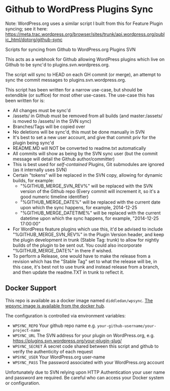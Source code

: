 Github to WordPress Plugins Sync
================================

Note: WordPress.org uses a similar script I built from this for Feature Plugin syncing; see it here: https://meta.trac.wordpress.org/browser/sites/trunk/api.wordpress.org/public_html/dotorg/github-sync

Scripts for syncing from Github to WordPress.org Plugins SVN

This acts as a webhook for Github allowing WordPress plugins which live on Github to be sync'd to plugins.svn.wordpress.org.

The script will sync to HEAD on each GH commit (or merge), an attempt to sync the commit messages to plugins.svn.wordpress.org.

This script has been written for a narrow use-case, but should be extendible (or suffice) for most other use-cases.
The use-case this has been written for is:
 * All changes must be sync'd
 * /assets/ in Github must be removed from all builds (and master:/assets/ is moved to /assets/ in the SVN sync)
 * Branches/Tags will be copied over
 * No deletions will be sync'd, this must be done manually in SVN
 * It's best to set a new user account, and give that commit priv for the plugin being sync'd
 * README.MD will NOT be converted to readme.txt automatically
 * All commits will show as being by the SVN sync user (but the commit message will detail the Github author/committer)
 * This is best used for *self-contained* Plugins, Git submodules are ignored (as it internally uses SVN)
 * Certain "tokens" will be replaced in the SVN copy, allowing for dynamic builds, for example:
   * "%GITHUB_MERGE_SVN_REV%" will be replaced with the SVN version of the Github repo (Every commit will increment it, so it's a good numeric timeline identifier)
   * "%GITHUB_MERGE_DATE%" will be replaced with the current date upon which the sync happens, for example, 2014-12-25
   * "%GITHUB_MERGE_DATETIME%" will be replaced with the current datetime upon which the sync happens, for example, "2014-12-25 17:00:00"
 * For WordPress feature plugins which use this, it'd be advised to include "%GITHUB_MERGE_SVN_REV%" in the Plugin Version header, and keep the plugin development in trunk (Stable Tag: trunk) to allow for nightly builds of the plugin to be sent out. You could also incorporate "%GITHUB_MERGE_DATE%" in there if wished.
 * To perform a Release, one would have to make the release from a revision which has the "Stable Tag" set to what the release will be, in this case, it's best not to use trunk and instead release from a branch, and then update the readme.TXT in trunk to reflect it.

Docker Support
--------------

This repo is available as a docker image named `diddledan/wpsync`. [The wpsync image is available from the docker hub](https://hub.docker.com/r/diddledan/wpsync/).

The configuration is controlled via environment variables:

* `WPSYNC_REPO` Your github repo name e.g. `your-github-username/your-project-name`
* `WPSYNC_URL` The SVN address for your plugin on WordPress.org, e.g. https://plugins.svn.wordpress.org/your-plugin-slug/
* `WPSYNC_SECRET` A secret code shared between this script and github to verify the authenticity of each request
* `WPSYNC_USER` Your WordPress.org user-name
* `WPSYNC_PASS` The password associated with your WordPress.org account

Unfortunately due to SVN relying upon HTTP Authentication your user name and password are required. Be careful who can access your Docker system or configuration.
